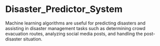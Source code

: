 # Disaster_Predictor_System
Machine learning algorithms are useful for predicting disasters and assisting in disaster management tasks such as determining crowd evacuation routes, analyzing social media posts, and handling the post-disaster situation.
